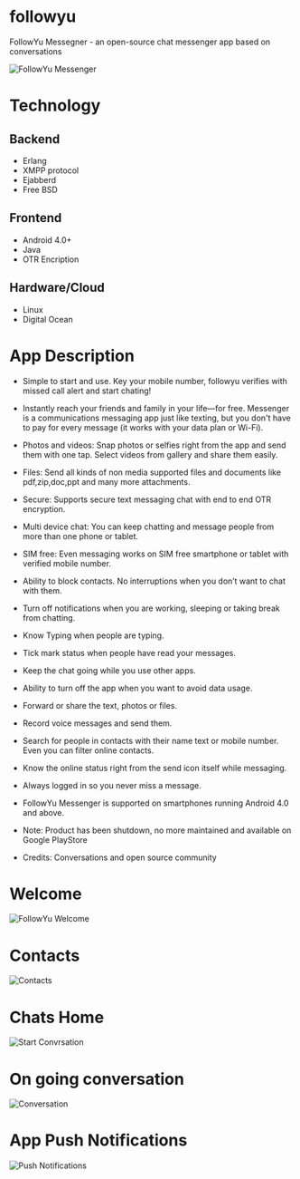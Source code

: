 # followyu
FollowYu Messegner - an open-source chat messenger app based on conversations

![FollowYu Messenger](FollowYu_512x512.png)

# Technology
## Backend
- Erlang
- XMPP protocol
- Ejabberd
- Free BSD

## Frontend
- Android 4.0+
- Java
- OTR Encription

## Hardware/Cloud
- Linux
- Digital Ocean

# App Description
- Simple to start and use. Key your mobile number, followyu verifies with missed call alert and start chating!
- Instantly reach your friends and family in your life—for free. Messenger is a communications messaging app just like texting, but you don't have to pay for every message (it works with your data plan or Wi-Fi).
- Photos and videos: Snap photos or selfies right from the app and send them with one tap. Select videos from gallery and share them easily.
- Files: Send all kinds of non media supported files and documents like pdf,zip,doc,ppt and many more attachments.
- Secure: Supports secure text messaging chat with end to end OTR encryption.
- Multi device chat: You can keep chatting and message people from more than one phone or tablet.
- SIM free: Even messaging works on SIM free smartphone or tablet with verified mobile number.
- Ability to block contacts. No interruptions when you don’t want to chat with them.
- Turn off notifications when you are working, sleeping or taking break from chatting.
- Know Typing when people are typing.
- Tick mark status when people have read your messages.
- Keep the chat going while you use other apps.
- Ability to turn off the app when you want to avoid data usage.
- Forward or share the text, photos or files.
- Record voice messages and send them.
- Search for people in contacts with their name text or mobile number. Even you can filter online contacts.
- Know the online status right from the send icon itself while messaging.
- Always logged in so you never miss a message.
- FollowYu Messenger is supported on smartphones running Android 4.0 and above.

- Note: Product has been shutdown, no more maintained and available on Google PlayStore
- Credits: Conversations and open source community

# Welcome
![FollowYu Welcome](Welcome.png)

# Contacts
![Contacts](Contacts.png)

# Chats Home
![Start Convrsation](StartConversation.png)

# On going conversation
![Conversation](Conversation.png)

# App Push Notifications
![Push Notifications](AppPushNotifications.png)
